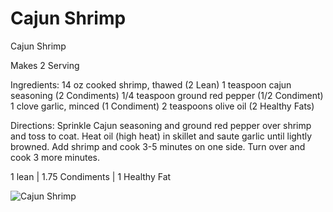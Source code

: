 # Cajun Shrimp

Cajun Shrimp

Makes 2 Serving

Ingredients:
14 oz cooked shrimp, thawed (2 Lean)
1 teaspoon cajun seasoning (2 Condiments)
1/4 teaspoon ground red pepper (1/2 Condiment)
1 clove garlic, minced (1 Condiment)
2 teaspoons olive oil (2 Healthy Fats)

Directions:
Sprinkle Cajun seasoning and ground red pepper over shrimp and toss to coat. Heat oil (high heat) in skillet and saute garlic until lightly browned. Add shrimp and cook 3-5 minutes on one side. Turn over and cook 3 more minutes.

1 lean | 1.75 Condiments | 1 Healthy Fat

![Cajun Shrimp](images/Cajun%20Shrimp.png)


